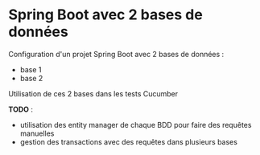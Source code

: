 # Spring Boot avec 2 bases de données

Configuration d'un projet Spring Boot avec 2 bases de données :
- base 1
- base 2

Utilisation de ces 2 bases dans les tests Cucumber

**TODO** :
- utilisation des entity manager de chaque BDD pour faire des requêtes manuelles
- gestion des transactions avec des requêtes dans plusieurs bases

